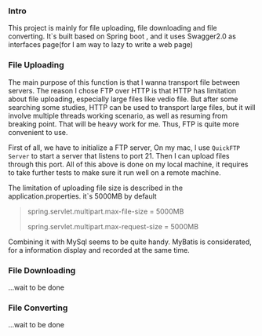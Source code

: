 ### Intro

This project is mainly for file uploading, file downloading and file converting. It`s built based on Spring boot , and it uses Swagger2.0 as interfaces page(for I am way to lazy to write a web page)

### File Uploading

The main purpose of this function is that I wanna transport file between servers. The reason I chose FTP over HTTP is that HTTP has limitation about file uploading, especially large files like vedio file. But after some searching some studies, HTTP can be used to transport large files, but it will involve multiple threads working scenario, as well as resuming from breaking point. That will be heavy work for me. Thus, FTP is quite more convenient to use.

First of all, we have to initialize a FTP server, On my mac, I use `QuickFTP Server` to start a server that listens to port 21. Then I can upload files through this port. All of this above is done on my local machine, it requires to take further tests to make sure it run well on a remote machine.

The limitation of uploading file size is described in the application.properties. it`s 5000MB by default

> spring.servlet.multipart.max-file-size = 5000MB
>
> spring.servlet.multipart.max-request-size = 5000MB

Combining it with MySql seems to be quite handy. MyBatis is considerated, for a information display and recorded at the same time.





### File Downloading

…wait to be done

### File Converting

…wait to be done